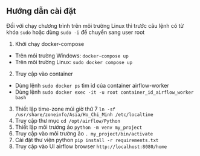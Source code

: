 ## Hướng dẫn cài đặt
Đối với chạy chương trình trên môi trường Linux thì trước câu lệnh có từ khóa `sudo` hoặc dùng `sudo -i` để chuyển sang user root
1. Khởi chạy docker-compose
- Trên môi trường Windows: `docker-compose up`
- Trên môi trường Linux: `sudo docker compose up`
2. Truy cập vào container 
- Dùng lệnh `sudo docker ps` tìm id của container airflow-worker
- Dùng lệnh `sudo docker exec -it -u root container_id_airflow_worker bash`
3. Thiết lập time-zone múi giờ thứ 7 `ln -sf /usr/share/zoneinfo/Asia/Ho_Chi_Minh /etc/localtime`
4. Truy cập thư mục `cd /opt/airflow/Python`
5. Thiết lập môi trường ảo `python -m venv my_project`
6. Truy cập vào môi trường ảo `. my_project/bin/activate`
7. Cài đặt thư viện python `pip install -r requirements.txt`
8. Truy cập vào UI airflow browser `http://localhost:8080/home`
